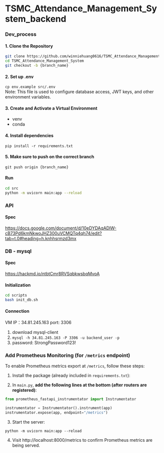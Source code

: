 # TSMC_Attendance_Management_System_backend
### Dev_process

#### 1. Clone the Repository
```bash
git clone https://github.com/winniehuang0616/TSMC_Attendance_Management_System.git
cd TSMC_Attendance_Management_System
git checkout -b {branch_name}
````

#### 2. Set up .env
`cp env.example src/.env` <br>
Note: This file is used to configure database access, JWT keys, and other environment variables.
#### 3. Create and Activate a Virtual Environment
- venv
- conda
#### 4. Install dependencies
`pip install -r requirements.txt`
#### 5. Make sure to push on the correct branch
`git push origin {branch_name}`

#### Run
```bash
cd src
python -m uvicorn main:app --reload
```

### API
#### Spec
https://docs.google.com/document/d/10eDYDAqADlW-cB73Pd6kmNkwoJHZ300uVCMQTq4qh74/edit?tab=t.0#heading=h.knhhsrmzd3mx
### DB - mysql
#### Spec
https://hackmd.io/ntbtCmr8RVSqbkwsbqMvoA

#### Initialization
```bash
cd scripts
bash init_db.sh
```

#### Connection
VM IP：34.81.245.163
port: 3306
1. download mysql-client
2.  `mysql -h 34.81.245.163 -P 3306 -u backend_user -p`
3. password: StrongPassword123!

### Add Prometheus Monitoring (for `/metrics` endpoint)

To enable Prometheus metrics export at `/metrics`, follow these steps:

1. Install the package (already included in `requirements.txt`):

2. In `main.py`, **add the following lines at the bottom (after routers are registered)**:

```python
from prometheus_fastapi_instrumentator import Instrumentator

instrumentator = Instrumentator().instrument(app)
instrumentator.expose(app, endpoint="/metrics")
```
3. Start the server:
```
python -m uvicorn main:app --reload
```
4. Visit http://localhost:8000/metrics to confirm Prometheus metrics are being served.